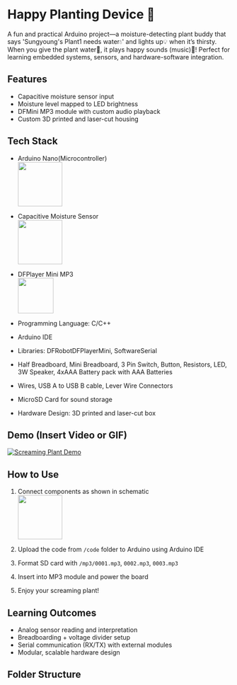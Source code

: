 # Happy Planting Device 🌱 

A fun and practical Arduino project—a moisture-detecting plant buddy that says 'Sungyoung's Plant1 needs water💧' and lights up💡 when it’s thirsty. When you give the plant water🚿, it plays happy sounds (music)🎵! 
Perfect for learning embedded systems, sensors, and hardware-software integration.

## Features
- Capacitive moisture sensor input
- Moisture level mapped to LED brightness
- DFMini MP3 module with custom audio playback
- Custom 3D printed and laser-cut housing


## Tech Stack
- Arduino Nano(Microcontroller) <br> <img src="https://github.com/user-attachments/assets/d59336ca-3c30-45ee-92ec-0e444c47e971" width="100">

- Capacitive Moisture Sensor <br> <img src="https://github.com/user-attachments/assets/48d6691e-e47d-44f9-bb34-56acce80e356" width="100">

- DFPlayer Mini MP3 <br> <img src="https://github.com/user-attachments/assets/4b49f59b-2cb0-4a6b-b565-cb91c0baf0dd" width="80">

- Programming Language: C/C++ 
- Arduino IDE
- Libraries:	DFRobotDFPlayerMini, SoftwareSerial
- Half Breadboard, Mini Breadboard, 3 Pin Switch, Button, Resistors, LED, 3W Speaker, 4xAAA Battery pack with AAA Batteries
- Wires, USB A to USB B cable, Lever Wire Connectors
- MicroSD Card for sound storage
- Hardware Design: 	3D printed and laser-cut box 

## Demo (Insert Video or GIF)
[![Screaming Plant Demo](https://img.youtube.com/vi/l7jk6fIN6yw/0.jpg)](https://www.youtube.com/watch?v=l7jk6fIN6yw)


## How to Use
1. Connect components as shown in schematic <br> <img src="https://github.com/user-attachments/assets/e23b125a-7a1f-48f1-9064-331aafa0abf9" width="100">

2. Upload the code from `/code` folder to Arduino using Arduino IDE
3. Format SD card with `/mp3/0001.mp3`, `0002.mp3`, `0003.mp3`
4. Insert into MP3 module and power the board
5. Enjoy your screaming plant!

## Learning Outcomes
- Analog sensor reading and interpretation
- Breadboarding + voltage divider setup
- Serial communication (RX/TX) with external modules
- Modular, scalable hardware design

## Folder Structure
